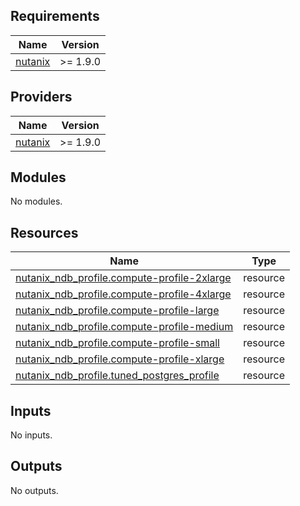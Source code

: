 <!-- BEGIN_TF_DOCS -->
## Requirements

| Name | Version |
|------|---------|
| <a name="requirement_nutanix"></a> [nutanix](#requirement\_nutanix) | >= 1.9.0 |

## Providers

| Name | Version |
|------|---------|
| <a name="provider_nutanix"></a> [nutanix](#provider\_nutanix) | >= 1.9.0 |

## Modules

No modules.

## Resources

| Name | Type |
|------|------|
| [nutanix_ndb_profile.compute-profile-2xlarge](https://registry.terraform.io/providers/nutanix/nutanix/latest/docs/resources/ndb_profile) | resource |
| [nutanix_ndb_profile.compute-profile-4xlarge](https://registry.terraform.io/providers/nutanix/nutanix/latest/docs/resources/ndb_profile) | resource |
| [nutanix_ndb_profile.compute-profile-large](https://registry.terraform.io/providers/nutanix/nutanix/latest/docs/resources/ndb_profile) | resource |
| [nutanix_ndb_profile.compute-profile-medium](https://registry.terraform.io/providers/nutanix/nutanix/latest/docs/resources/ndb_profile) | resource |
| [nutanix_ndb_profile.compute-profile-small](https://registry.terraform.io/providers/nutanix/nutanix/latest/docs/resources/ndb_profile) | resource |
| [nutanix_ndb_profile.compute-profile-xlarge](https://registry.terraform.io/providers/nutanix/nutanix/latest/docs/resources/ndb_profile) | resource |
| [nutanix_ndb_profile.tuned_postgres_profile](https://registry.terraform.io/providers/nutanix/nutanix/latest/docs/resources/ndb_profile) | resource |

## Inputs

No inputs.

## Outputs

No outputs.
<!-- END_TF_DOCS -->